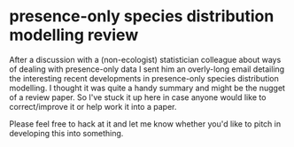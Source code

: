 # presence-only species distribution modelling review

After a discussion with a (non-ecologist) statistician colleague about ways of dealing with presence-only data I sent him an overly-long email detailing the interesting recent developments in presence-only species distribution modelling.
I thought it was quite a handy summary and might be the nugget of a review paper.
So I've stuck it up here in case anyone would like to correct/improve it or help work it into a paper.

Please feel free to hack at it and let me know whether you'd like to pitch in developing this into something.